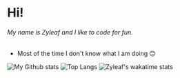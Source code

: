 # Hi!
###### My name is Zyleaf and I like to code for fun. 

* Most of the time I don't know what I am doing 😔

![My Github stats](https://github-readme-stats.vercel.app/api?username=zyleaf&show_icons=true&count_private=true&theme=dark)
![Top Langs](https://github-readme-stats.vercel.app/api/top-langs/?username=zyleaf&layout=compact)
![Zyleaf's wakatime stats](https://github-readme-stats.vercel.app/api/wakatime?username=Zyleaf&&layout=compact)
